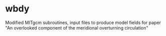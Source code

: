 # wbdy
Modified MITgcm subroutines, input files to produce model fields for paper "An overlooked component of the meridional overturning circulation"
